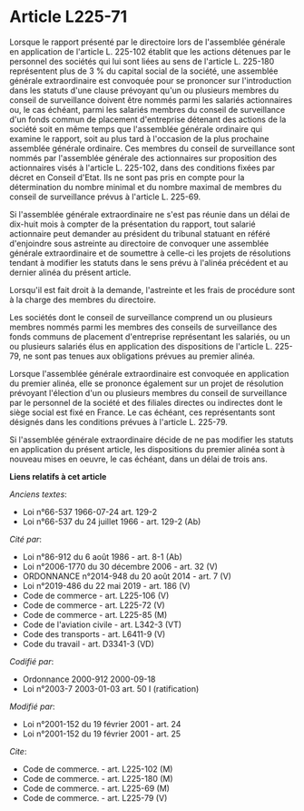 # Article L225-71

Lorsque le rapport présenté par le directoire lors de l'assemblée générale en application de l'article L. 225-102 établit que
les actions détenues par le personnel des sociétés qui lui sont liées au sens de l'article L. 225-180 représentent plus de 3
% du capital social de la société, une assemblée générale extraordinaire est convoquée pour se prononcer sur l'introduction
dans les statuts d'une clause prévoyant qu'un ou plusieurs membres du conseil de surveillance doivent être nommés parmi les
salariés actionnaires ou, le cas échéant, parmi les salariés membres du conseil de surveillance d'un fonds commun de
placement d'entreprise détenant des actions de la société soit en même temps que l'assemblée générale ordinaire qui examine
le rapport, soit au plus tard à l'occasion de la plus prochaine assemblée générale ordinaire. Ces membres du conseil de
surveillance sont nommés par l'assemblée générale des actionnaires sur proposition des actionnaires visés à l'article L.
225-102, dans des conditions fixées par décret en Conseil d'Etat. Ils ne sont pas pris en compte pour la détermination du
nombre minimal et du nombre maximal de membres du conseil de surveillance prévus à l'article L. 225-69.

Si l'assemblée générale extraordinaire ne s'est pas réunie dans un délai de dix-huit mois à compter de la présentation du
rapport, tout salarié actionnaire peut demander au président du tribunal statuant en référé d'enjoindre sous astreinte au
directoire de convoquer une assemblée générale extraordinaire et de soumettre à celle-ci les projets de résolutions tendant à
modifier les statuts dans le sens prévu à l'alinéa précédent et au dernier alinéa du présent article.

Lorsqu'il est fait droit à la demande, l'astreinte et les frais de procédure sont à la charge des membres du directoire.

Les sociétés dont le conseil de surveillance comprend un ou plusieurs membres nommés parmi les membres des conseils de
surveillance des fonds communs de placement d'entreprise représentant les salariés, ou un ou plusieurs salariés élus en
application des dispositions de l'article L. 225-79, ne sont pas tenues aux obligations prévues au premier alinéa.

Lorsque l'assemblée générale extraordinaire est convoquée en application du premier alinéa, elle se prononce également sur un
projet de résolution prévoyant l'élection d'un ou plusieurs membres du conseil de surveillance par le personnel de la société
et des filiales directes ou indirectes dont le siège social est fixé en France. Le cas échéant, ces représentants sont
désignés dans les conditions prévues à l'article L. 225-79.

Si l'assemblée générale extraordinaire décide de ne pas modifier les statuts en application du présent article, les
dispositions du premier alinéa sont à nouveau mises en oeuvre, le cas échéant, dans un délai de trois ans.

**Liens relatifs à cet article**

_Anciens textes_:

  - Loi n°66-537 1966-07-24 art. 129-2
  - Loi n°66-537 du 24 juillet 1966 - art. 129-2 (Ab)

_Cité par_:

  - Loi n°86-912 du 6 août 1986 - art. 8-1 (Ab)
  - Loi n°2006-1770 du 30 décembre 2006 - art. 32 (V)
  - ORDONNANCE n°2014-948 du 20 août 2014 - art. 7 (V)
  - Loi n°2019-486 du 22 mai 2019 - art. 186 (V)
  - Code de commerce - art. L225-106 (V)
  - Code de commerce - art. L225-72 (V)
  - Code de commerce - art. L225-85 (M)
  - Code de l'aviation civile - art. L342-3 (VT)
  - Code des transports - art. L6411-9 (V)
  - Code du travail - art. D3341-3 (VD)

_Codifié par_:

  - Ordonnance 2000-912 2000-09-18
  - Loi n°2003-7 2003-01-03 art. 50 I (ratification)

_Modifié par_:

  - Loi n°2001-152 du 19 février 2001 - art. 24
  - Loi n°2001-152 du 19 février 2001 - art. 25

_Cite_:

  - Code de commerce. - art. L225-102 (M)
  - Code de commerce. - art. L225-180 (M)
  - Code de commerce. - art. L225-69 (M)
  - Code de commerce. - art. L225-79 (V)
